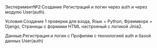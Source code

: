 Эксперимент№2:Создание Регистраций и логин через auth и через модулю User(auth).

Условия:Создание 1 проверки для взода, Язык = Python, Фреимворк = Django, Страницы с формами HTML настроеный с логикой Jinia2.

Данные:Регистрация и логин с Профилям с технологией auth и базой данных User(auth) 
